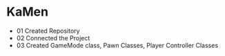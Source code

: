 # KaMen

* 01 Created Repository
* 02 Connected the Project
* 03 Created GameMode class, Pawn Classes, Player Controller Classes
